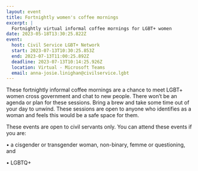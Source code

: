 ```yaml
---
layout: event
title: Fortnightly women's coffee mornings
excerpt: |
  Fortnightly virtual informal coffee mornings for LGBT+ women
date: 2023-05-18T13:30:25.822Z
event:
  host: Civil Service LGBT+ Network
  start: 2023-07-13T10:30:25.853Z
  end: 2023-07-13T11:00:25.892Z
  deadline: 2023-07-13T10:14:25.926Z
  location: Virtual - Microsoft Teams
  email: anna-josie.linighan@civilservice.lgbt
---
```

These fortnightly informal coffee mornings are a chance to meet LGBT+ women cross government and chat to new people. There won’t be an agenda or plan for these sessions. Bring a brew and take some time out of your day to unwind. These sessions are open to anyone who identifies as a woman and feels this would be a safe space for them. 



These events are open to civil servants only. You can attend these events if you are:

• a cisgender or transgender woman, non-binary, femme or questioning, and

• LGBTQ+